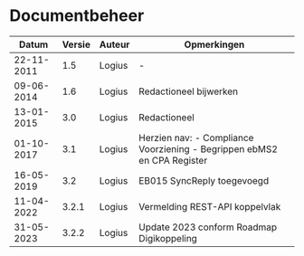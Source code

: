 # Documentbeheer

| Datum      | Versie | Auteur | Opmerkingen                                                                 |
|------------|--------|--------|-----------------------------------------------------------------------------|
| 22-11-2011 | 1.5    | Logius | -                                                                           |
| 09-06-2014 | 1.6    | Logius | Redactioneel bijwerken                                                      |
| 13-01-2015 | 3.0    | Logius | Redactioneel                                                                |
| 01-10-2017 | 3.1    | Logius | Herzien nav:  - Compliance Voorziening  - Begrippen ebMS2 en CPA   Register |
| 16-05-2019 | 3.2    | Logius | EB015 SyncReply toegevoegd                                                  |
| 11-04-2022 | 3.2.1  | Logius | Vermelding REST-API koppelvlak                                              |
| 31-05-2023 | 3.2.2  | Logius | Update 2023 conform Roadmap Digikoppeling                                   |
